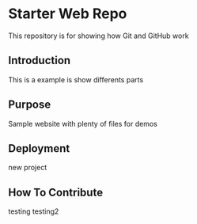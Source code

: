 # Starter Web Repo

This repository is for showing how Git and GitHub work

## Introduction

This is a example is show differents parts

## Purpose

Sample website with plenty of files for demos

## Deployment

new project

## How To Contribute

testing
testing2